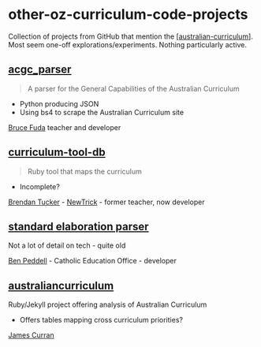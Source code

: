 # other-oz-curriculum-code-projects



Collection of projects from GitHub that mention the [[australian-curriculum]].  Most seem one-off explorations/experiments. Nothing particularly active.

## [acgc_parser](https://github.com/Bruce1979/acgc_parser)

> A parser for the General Capabilities of the Australian Curriculum

- Python producing JSON
- Using bs4 to scrape the Australian Curriculum site

[Bruce Fuda](https://fuda.me/) teacher and developer

## [curriculum-tool-db](https://github.com/MrMaverick79/curriculum-tool-db)

> Ruby tool that maps the curriculum

- Incomplete?

[Brendan Tucker](https://mrmaverick79.github.io/) - [NewTrick](http://newtrick.com.au/) - former teacher, now developer

## [standard elaboration parser](https://github.com/klightspeed/StandardElaborationParser)

Not a lot of detail on tech - quite old

[Ben Peddell](http://klightspeed.killerwolves.net/) - Catholic Education Office - developer

## [australiancurriculum](https://github.com/jamesrcurran/australiancurriculum)

Ruby/Jekyll project offering analysis of Australian Curriculum

- Offers tables mapping cross curriculum priorities?

[James Curran](https://github.com/jamesrcurran)

[//begin]: # "Autogenerated link references for markdown compatibility"
[australian-curriculum]: australian-curriculum "Australian Curriculum"
[//end]: # "Autogenerated link references"